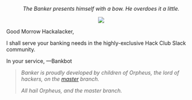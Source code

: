 <p align="center"><i>The Banker presents himself with a bow. He overdoes it a little.</i></p>

<p align="center"><img src="https://cloud-n5n8k0ngz.vercel.app/giphy.gif"></a>

Good Morrow Hackalacker,

I shall serve your banking needs in the highly-exclusive Hack Club Slack community.

In your service,
—Bankbot

> _Banker is proudly developed by children of Orpheus, the lord of hackers, on the [master](https://github.com/hackclub/bank-bot/tree/master) branch._
>
> _All hail Orpheus, and the master branch._
